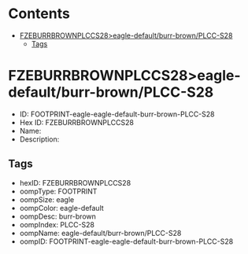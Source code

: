 



Contents
========

* [FZEBURRBROWNPLCCS28>eagle-default/burr-brown/PLCC-S28](#fzeburrbrownplccs28eagle-defaultburr-brownplcc-s28)
	* [Tags](#tags)

# FZEBURRBROWNPLCCS28>eagle-default/burr-brown/PLCC-S28

- ID: FOOTPRINT-eagle-eagle-default-burr-brown-PLCC-S28
- Hex ID: FZEBURRBROWNPLCCS28
- Name: 
- Description: 

## Tags

- hexID: FZEBURRBROWNPLCCS28
- oompType: FOOTPRINT
- oompSize: eagle
- oompColor: eagle-default
- oompDesc: burr-brown
- oompIndex: PLCC-S28
- oompName: eagle-default/burr-brown/PLCC-S28
- oompID: FOOTPRINT-eagle-eagle-default-burr-brown-PLCC-S28

